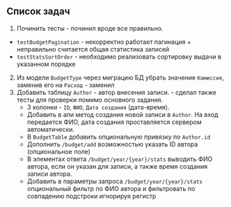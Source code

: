 ## Список задач

1. Починить тесты - починил вроде все правильно.
  * `testBudgetPagination` - некорректно работает пагинация + неправильно считается общая статистика записей
  * `testStatsSortOrder` - необходимо реализовать сортировку выдачи в указанном порядке
2. Из модели `BudgetType` через миграцию БД убрать значение `Комиссия`, заменив его на `Расход` - заменил
3. Добавить таблицу `Author` - автор внесения записи. - сделал также тесты для проверки помимо основного задания.
   * 3 колонки - `ID`, `ФИО`, `Дата создания` (дата-время). 
   * Добавить в апи метод создания новой записи в `Author`. На вход передается ФИО, дата создания проставляется сервером автоматически.
   * В `BudgetTable` добавить опциональную привязку по `Author.id`
   * Дополнить `/budget/add` возможностью указать ID автора (опциональное поле)
   * В элементах ответа `/budget/year/{year}/stats` выводить ФИО автора, если он указан для записи, а также время создания записи автора.
   * Добавить в параметры запроса `/budget/year/{year}/stats` опциональный фильтр по ФИО автора и фильтровать по совпадению подстроки игнорируя регистр
